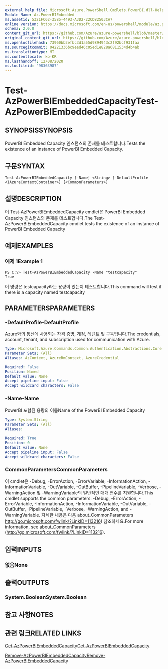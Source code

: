```yaml
---
external help file: Microsoft.Azure.PowerShell.Cmdlets.PowerBI.dll-Help.xml
Module Name: Az.PowerBIEmbedded
ms.assetid: 5321FC62-3585-4493-A3D2-22CD82503CA7
online version: https://docs.microsoft.com/en-us/powershell/module/az.powerbiembedded/test-azpowerbiembeddedcapacity
schema: 2.0.0
content_git_url: https://github.com/Azure/azure-powershell/blob/master/src/PowerBIEmbedded/PowerBIEmbedded/help/Test-AzPowerBIEmbeddedCapacity.md
original_content_git_url: https://github.com/Azure/azure-powershell/blob/master/src/PowerBIEmbedded/PowerBIEmbedded/help/Test-AzPowerBIEmbeddedCapacity.md
ms.openlocfilehash: 73960bb3efbc3d1a55d9894943c2f92bcf931faa
ms.sourcegitcommit: 04221336bc9eed46c05ed1e828a6811534d4b4ab
ms.translationtype: MT
ms.contentlocale: ko-KR
ms.lasthandoff: 12/08/2020
ms.locfileid: "98363987"
---
```

# <span data-ttu-id="ddd4f-101">Test-AzPowerBIEmbeddedCapacity</span><span class="sxs-lookup"><span data-stu-id="ddd4f-101">Test-AzPowerBIEmbeddedCapacity</span></span>

## <span data-ttu-id="ddd4f-102">SYNOPSIS</span><span class="sxs-lookup"><span data-stu-id="ddd4f-102">SYNOPSIS</span></span>
<span data-ttu-id="ddd4f-103">PowerBI Embedded Capacity 인스턴스의 존재를 테스트합니다.</span><span class="sxs-lookup"><span data-stu-id="ddd4f-103">Tests the existence of an instance of PowerBI Embedded Capacity.</span></span>

## <span data-ttu-id="ddd4f-104">구문</span><span class="sxs-lookup"><span data-stu-id="ddd4f-104">SYNTAX</span></span>

```
Test-AzPowerBIEmbeddedCapacity [-Name] <String> [-DefaultProfile <IAzureContextContainer>] [<CommonParameters>]
```

## <span data-ttu-id="ddd4f-105">설명</span><span class="sxs-lookup"><span data-stu-id="ddd4f-105">DESCRIPTION</span></span>
<span data-ttu-id="ddd4f-106">이 Test-AzPowerBIEmbeddedCapacity cmdlet은 PowerBI Embedded Capacity 인스턴스의 존재를 테스트합니다.</span><span class="sxs-lookup"><span data-stu-id="ddd4f-106">The Test-AzPowerBIEmbeddedCapacity cmdlet tests the existence of an instance of PowerBI Embedded Capacity</span></span>

## <span data-ttu-id="ddd4f-107">예제</span><span class="sxs-lookup"><span data-stu-id="ddd4f-107">EXAMPLES</span></span>

### <span data-ttu-id="ddd4f-108">예제 1</span><span class="sxs-lookup"><span data-stu-id="ddd4f-108">Example 1</span></span>
```
PS C:\> Test-AzPowerBIEmbeddedCapacity -Name "testcapacity"
True
```

<span data-ttu-id="ddd4f-109">이 명령은 testcapacity라는 용량이 있는지 테스트합니다.</span><span class="sxs-lookup"><span data-stu-id="ddd4f-109">This command will test if there is a capacity named testcapacity</span></span>

## <span data-ttu-id="ddd4f-110">PARAMETERS</span><span class="sxs-lookup"><span data-stu-id="ddd4f-110">PARAMETERS</span></span>

### <span data-ttu-id="ddd4f-111">-DefaultProfile</span><span class="sxs-lookup"><span data-stu-id="ddd4f-111">-DefaultProfile</span></span>
<span data-ttu-id="ddd4f-112">Azure와의 통신에 사용되는 자격 증명, 계정, 테넌트 및 구독입니다.</span><span class="sxs-lookup"><span data-stu-id="ddd4f-112">The credentials, account, tenant, and subscription used for communication with Azure.</span></span>

```yaml
Type: Microsoft.Azure.Commands.Common.Authentication.Abstractions.Core.IAzureContextContainer
Parameter Sets: (All)
Aliases: AzContext, AzureRmContext, AzureCredential

Required: False
Position: Named
Default value: None
Accept pipeline input: False
Accept wildcard characters: False
```

### <span data-ttu-id="ddd4f-113">-Name</span><span class="sxs-lookup"><span data-stu-id="ddd4f-113">-Name</span></span>
<span data-ttu-id="ddd4f-114">PowerBI 포함된 용량의 이름</span><span class="sxs-lookup"><span data-stu-id="ddd4f-114">Name of the PowerBI Embedded Capacity</span></span>

```yaml
Type: System.String
Parameter Sets: (All)
Aliases:

Required: True
Position: 0
Default value: None
Accept pipeline input: False
Accept wildcard characters: False
```

### <span data-ttu-id="ddd4f-115">CommonParameters</span><span class="sxs-lookup"><span data-stu-id="ddd4f-115">CommonParameters</span></span>
<span data-ttu-id="ddd4f-116">이 cmdlet은 -Debug, -ErrorAction, -ErrorVariable, -InformationAction, -InformationVariable, -OutVariable, -OutBuffer, -PipelineVariable, -Verbose, -WarningAction 및 -WarningVariable의 일반적인 매개 변수를 지원합니다.</span><span class="sxs-lookup"><span data-stu-id="ddd4f-116">This cmdlet supports the common parameters: -Debug, -ErrorAction, -ErrorVariable, -InformationAction, -InformationVariable, -OutVariable, -OutBuffer, -PipelineVariable, -Verbose, -WarningAction, and -WarningVariable.</span></span> <span data-ttu-id="ddd4f-117">자세한 내용은 다음 about_CommonParameters http://go.microsoft.com/fwlink/?LinkID=113216) 참조하세요.</span><span class="sxs-lookup"><span data-stu-id="ddd4f-117">For more information, see about_CommonParameters (http://go.microsoft.com/fwlink/?LinkID=113216).</span></span>

## <span data-ttu-id="ddd4f-118">입력</span><span class="sxs-lookup"><span data-stu-id="ddd4f-118">INPUTS</span></span>

### <span data-ttu-id="ddd4f-119">없음</span><span class="sxs-lookup"><span data-stu-id="ddd4f-119">None</span></span>

## <span data-ttu-id="ddd4f-120">출력</span><span class="sxs-lookup"><span data-stu-id="ddd4f-120">OUTPUTS</span></span>

### <span data-ttu-id="ddd4f-121">System.Boolean</span><span class="sxs-lookup"><span data-stu-id="ddd4f-121">System.Boolean</span></span>

## <span data-ttu-id="ddd4f-122">참고 사항</span><span class="sxs-lookup"><span data-stu-id="ddd4f-122">NOTES</span></span>

## <span data-ttu-id="ddd4f-123">관련 링크</span><span class="sxs-lookup"><span data-stu-id="ddd4f-123">RELATED LINKS</span></span>

[<span data-ttu-id="ddd4f-124">Get-AzPowerBIEmbeddedCapacity</span><span class="sxs-lookup"><span data-stu-id="ddd4f-124">Get-AzPowerBIEmbeddedCapacity</span></span>](./Get-AzPowerBIEmbeddedCapacity.md)

[<span data-ttu-id="ddd4f-125">Remove-AzPowerBIEmbeddedCapacity</span><span class="sxs-lookup"><span data-stu-id="ddd4f-125">Remove-AzPowerBIEmbeddedCapacity</span></span>](./Remove-AzPowerBIEmbeddedCapacity.md)
